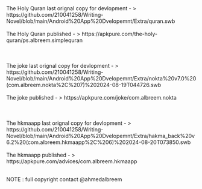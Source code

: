 </br>
</br>
The Holy Quran last orignal copy for devlopment  - > 
https://github.com/210041258/Writing-Novel/blob/main/Android%20App%20Dvelopemnt/Extra/quran.swb
</br>
</br>
The Holy Quran published  - > 
https://apkpure.com/the-holy-quran/ps.albreem.simplequran
</br>
</br>
</br>
</br>
The joke last orignal copy for devlopment  - > 
https://github.com/210041258/Writing-Novel/blob/main/Android%20App%20Dvelopemnt/Extra/nokta%20v7.0%20(com.albreem.nokta%2C%207)%202024-08-19T044726.swb
</br>
</br>
The joke published  - > 
https://apkpure.com/joke/com.albreem.nokta
</br>
</br>
</br>
</br>
The hkmaapp last orignal copy for devlopment  - > 
https://github.com/210041258/Writing-Novel/blob/main/Android%20App%20Dvelopemnt/Extra/hakma_back%20v6.2%20(com.albreem.hkmaapp%2C%206)%202024-08-20T073850.swb
</br>
</br>
The hkmaapp published  - > 
https://apkpure.com/advices/com.albreem.hkmaapp
</br>
</br>


NOTE : full copyright contact @ahmedalbreem
</br></br>
